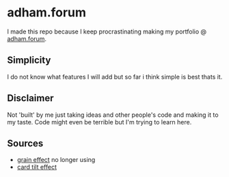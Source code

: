 # adham.forum
I made this repo because I keep procrastinating making my portfolio @ [adham.forum](https://adham.forum). 

## Simplicity
I do not know what features I will add but so far i think simple is best thats it.

## Disclaimer
Not 'built' by me just taking ideas and other people's code and making it to my taste.
Code might even be terrible but I'm trying to learn here.

## Sources
- [grain effect](https://forum.readymag.com/t/add-grain-effect-to-website/3906/3) no longer using
- [card tilt effect](https://www.youtube.com/watch?v=x-7EAgNII50)